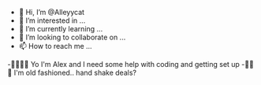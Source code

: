 - 👋 Hi, I’m @Alleyycat
- 👀 I’m interested in ...
- 🌱 I’m currently learning ...
- 💞️ I’m looking to collaborate on ...
- 📫 How to reach me ...

<!---
Alleyycat/Alleyycat is a ✨ special ✨ repository because its `README.md` (this file) appears on your GitHub profile.
You can click the Preview link to take a look at your changes.
--->
-🤞🏻🤦‍♀️ Yo I'm Alex and I need some help with coding and getting set up 
-🤝🤝🤝 I'm old fashioned.. hand shake deals?
